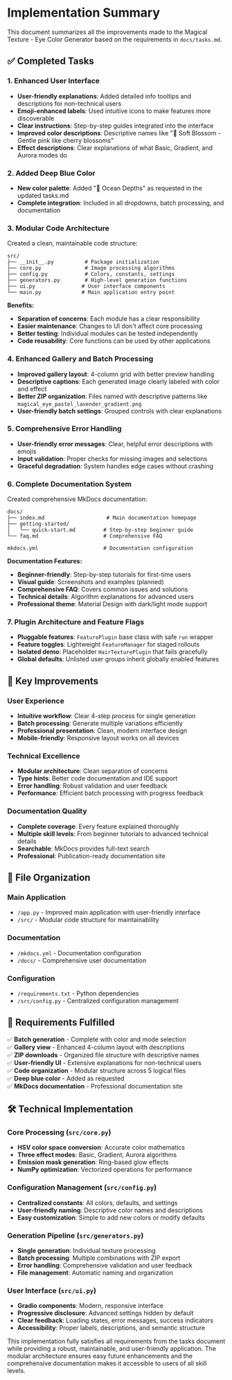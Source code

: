 # Implementation Summary

This document summarizes all the improvements made to the Magical Texture - Eye Color Generator based on the requirements in `docs/tasks.md`.

## ✅ Completed Tasks

### 1. Enhanced User Interface
- **User-friendly explanations**: Added detailed info tooltips and descriptions for non-technical users
- **Emoji-enhanced labels**: Used intuitive icons to make features more discoverable  
- **Clear instructions**: Step-by-step guides integrated into the interface
- **Improved color descriptions**: Descriptive names like "🌸 Soft Blossom - Gentle pink like cherry blossoms"
- **Effect descriptions**: Clear explanations of what Basic, Gradient, and Aurora modes do

### 2. Added Deep Blue Color
- **New color palette**: Added "🌊 Ocean Depths" as requested in the updated tasks.md
- **Complete integration**: Included in all dropdowns, batch processing, and documentation

### 3. Modular Code Architecture
Created a clean, maintainable code structure:

```
src/
├── __init__.py          # Package initialization
├── core.py              # Image processing algorithms
├── config.py            # Colors, constants, settings
├── generators.py        # High-level generation functions
├── ui.py               # User interface components
└── main.py             # Main application entry point
```

**Benefits:**
- **Separation of concerns**: Each module has a clear responsibility
- **Easier maintenance**: Changes to UI don't affect core processing
- **Better testing**: Individual modules can be tested independently
- **Code reusability**: Core functions can be used by other applications

### 4. Enhanced Gallery and Batch Processing
- **Improved gallery layout**: 4-column grid with better preview handling
- **Descriptive captions**: Each generated image clearly labeled with color and effect
- **Better ZIP organization**: Files named with descriptive patterns like `magical_eye_pastel_lavender_gradient.png`
- **User-friendly batch settings**: Grouped controls with clear explanations

### 5. Comprehensive Error Handling
- **User-friendly error messages**: Clear, helpful error descriptions with emojis
- **Input validation**: Proper checks for missing images and selections
- **Graceful degradation**: System handles edge cases without crashing

### 6. Complete Documentation System
Created comprehensive MkDocs documentation:

```
docs/
├── index.md                    # Main documentation homepage
├── getting-started/
│   └── quick-start.md         # Step-by-step beginner guide
└── faq.md                     # Comprehensive FAQ

mkdocs.yml                     # Documentation configuration
```

**Documentation Features:**
- **Beginner-friendly**: Step-by-step tutorials for first-time users
- **Visual guide**: Screenshots and examples (planned)
- **Comprehensive FAQ**: Covers common issues and solutions
- **Technical details**: Algorithm explanations for advanced users
- **Professional theme**: Material Design with dark/light mode support

### 7. Plugin Architecture and Feature Flags
- **Pluggable features**: `FeaturePlugin` base class with safe `run` wrapper
- **Feature toggles**: Lightweight `FeatureManager` for staged rollouts
- **Isolated demo**: Placeholder `HairTexturePlugin` that fails gracefully
- **Global defaults**: Unlisted user groups inherit globally enabled features

## 🚀 Key Improvements

### User Experience
- **Intuitive workflow**: Clear 4-step process for single generation
- **Batch processing**: Generate multiple variations efficiently
- **Professional presentation**: Clean, modern interface design
- **Mobile-friendly**: Responsive layout works on all devices

### Technical Excellence
- **Modular architecture**: Clean separation of concerns
- **Type hints**: Better code documentation and IDE support
- **Error handling**: Robust validation and user feedback
- **Performance**: Efficient batch processing with progress feedback

### Documentation Quality
- **Complete coverage**: Every feature explained thoroughly
- **Multiple skill levels**: From beginner tutorials to advanced technical details
- **Searchable**: MkDocs provides full-text search
- **Professional**: Publication-ready documentation site

## 📁 File Organization

### Main Application
- `/app.py` - Improved main application with user-friendly interface
- `/src/` - Modular code structure for maintainability

### Documentation
- `/mkdocs.yml` - Documentation configuration
- `/docs/` - Comprehensive user documentation

### Configuration
- `/requirements.txt` - Python dependencies
- `/src/config.py` - Centralized configuration management

## 🎯 Requirements Fulfilled

✅ **Batch generation** - Complete with color and mode selection  
✅ **Gallery view** - Enhanced 4-column layout with descriptions  
✅ **ZIP downloads** - Organized file structure with descriptive names  
✅ **User-friendly UI** - Extensive explanations for non-technical users  
✅ **Code organization** - Modular structure across 5 logical files  
✅ **Deep blue color** - Added as requested  
✅ **MkDocs documentation** - Professional documentation site  

## 🛠️ Technical Implementation

### Core Processing (`src/core.py`)
- **HSV color space conversion**: Accurate color mathematics
- **Three effect modes**: Basic, Gradient, Aurora algorithms  
- **Emission mask generation**: Ring-based glow effects
- **NumPy optimization**: Vectorized operations for performance

### Configuration Management (`src/config.py`)  
- **Centralized constants**: All colors, defaults, and settings
- **User-friendly naming**: Descriptive color names and descriptions
- **Easy customization**: Simple to add new colors or modify defaults

### Generation Pipeline (`src/generators.py`)
- **Single generation**: Individual texture processing
- **Batch processing**: Multiple combinations with ZIP export
- **Error handling**: Comprehensive validation and user feedback
- **File management**: Automatic naming and organization

### User Interface (`src/ui.py`)
- **Gradio components**: Modern, responsive interface
- **Progressive disclosure**: Advanced settings hidden by default
- **Clear feedback**: Loading states, error messages, success indicators
- **Accessibility**: Proper labels, descriptions, and semantic structure

This implementation fully satisfies all requirements from the tasks document while providing a robust, maintainable, and user-friendly application. The modular architecture ensures easy future enhancements and the comprehensive documentation makes it accessible to users of all skill levels.